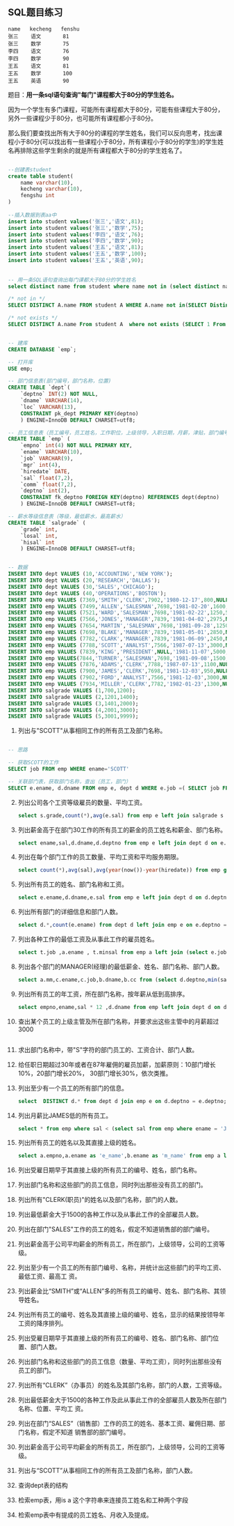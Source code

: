 ## SQL题目练习



```
name   kecheng   fenshu
张三    语文       81
张三    数学       75
李四    语文       76
李四    数学       90
王五    语文       81
王五    数学       100
王五    英语       90

```


题目：**用一条sql语句查询"每门"课程都大于80分的学生姓名。**


因为一个学生有多门课程，可能所有课程都大于80分，可能有些课程大于80分，另外一些课程少于80分，也可能所有课程都小于80分。

那么我们要查找出所有大于80分的课程的学生姓名，我们可以反向思考，找出课程小于80分(可以找出有一些课程小于80分，所有课程小于80分的学生)的学生姓名再排除这些学生剩余的就是所有课程都大于80分的学生姓名了。


```SQL

--创建表student
create table student(
	name varchar(10),
	kecheng varchar(10),
	fengshu int
)
 
--插入数据到表aa中
insert into student values('张三','语文',81);
insert into student values('张三','数学',75);
insert into student values('李四','语文',76);
insert into student values('李四','数学',90);
insert into student values('王五','语文',81);
insert into student values('王五','数学',100);
insert into student values('王五','英语',90);
 
 
-- 用一条SQL语句查询出每门课都大于80分的学生姓名
select distinct name from student where name not in (select distinct name from student where fengshu<=80);

/* not in */ 
SELECT DISTINCT A.name FROM student A WHERE A.name not in(SELECT Distinct S.name FROM student S WHERE S.score <80);

/* not exists */ 
SELECT DISTINCT A.name From student A  where not exists (SELECT 1 From student S Where  S.score <80 AND S.name =A.name);
```














```SQL

-- 建库
CREATE DATABASE `emp`;

-- 打开库
USE emp;

-- 部门信息表(部门编号，部门名称，位置)
CREATE TABLE `dept`( 
    `deptno` INT(2) NOT NULL, 
    `dname` VARCHAR(14), 
    `loc` VARCHAR(13), 
    CONSTRAINT pk_dept PRIMARY KEY(deptno) 
    ) ENGINE=InnoDB DEFAULT CHARSET=utf8;

-- 员工信息表（员工编号，员工姓名，工作职位，上级领导，入职日期，月薪，津贴，部门编号）
CREATE TABLE `emp` ( 
    `empno` int(4) NOT NULL PRIMARY KEY, 
    `ename` VARCHAR(10), 
    `job` VARCHAR(9), 
    `mgr` int(4), 
    `hiredate` DATE, 
    `sal` float(7,2), 
    `comm` float(7,2), 
    `deptno` int(2), 
    CONSTRAINT fk_deptno FOREIGN KEY(deptno) REFERENCES dept(deptno) 
    ) ENGINE=InnoDB DEFAULT CHARSET=utf8;

-- 薪水等级信息表（等级，最低薪水，最高薪水）
CREATE TABLE `salgrade` ( 
    `grade` int, 
    `losal` int, 
    `hisal` int 
    ) ENGINE=InnoDB DEFAULT CHARSET=utf8;


-- 数据
INSERT INTO dept VALUES (10,'ACCOUNTING','NEW YORK'); 
INSERT INTO dept VALUES (20,'RESEARCH','DALLAS');
INSERT INTO dept VALUES (30,'SALES','CHICAGO'); 
INSERT INTO dept VALUES (40,'OPERATIONS','BOSTON');
INSERT INTO emp VALUES (7369,'SMITH','CLERK',7902,'1980-12-17',800,NULL,20); 
INSERT INTO emp VALUES (7499,'ALLEN','SALESMAN',7698,'1981-02-20',1600,300,30); 
INSERT INTO emp VALUES (7521,'WARD','SALESMAN',7698,'1981-02-22',1250,500,30); 
INSERT INTO emp VALUES (7566,'JONES','MANAGER',7839,'1981-04-02',2975,NULL,20);
INSERT INTO emp VALUES (7654,'MARTIN','SALESMAN',7698,'1981-09-28',1250,1400,30); 
INSERT INTO emp VALUES (7698,'BLAKE','MANAGER',7839,'1981-05-01',2850,NULL,30); 
INSERT INTO emp VALUES (7782,'CLARK','MANAGER',7839,'1981-06-09',2450,NULL,10); 
INSERT INTO emp VALUES (7788,'SCOTT','ANALYST',7566,'1987-07-13',3000,NULL,20); 
INSERT INTO emp VALUES (7839,'KING','PRESIDENT',NULL,'1981-11-07',5000,NULL,10); 
INSERT INTO emp VALUES(7844,'TURNER','SALESMAN',7698,'1981-09-08',1500,0,30); 
INSERT INTO emp VALUES (7876,'ADAMS','CLERK',7788,'1987-07-13',1100,NULL,20); 
INSERT INTO emp VALUES (7900,'JAMES','CLERK',7698,'1981-12-03',950,NULL,30); 
INSERT INTO emp VALUES (7902,'FORD','ANALYST',7566,'1981-12-03',3000,NULL,20); 
INSERT INTO emp VALUES (7934,'MILLER','CLERK',7782,'1982-01-23',1300,NULL,10);
INSERT INTO salgrade VALUES (1,700,1200); 
INSERT INTO salgrade VALUES (2,1201,1400); 
INSERT INTO salgrade VALUES (3,1401,2000); 
INSERT INTO salgrade VALUES (4,2001,3000); 
INSERT INTO salgrade VALUES (5,3001,9999);
```

1. 列出与"SCOTT"从事相同工作的所有员工及部门名称。

```SQL

-- 思路

-- 获取SCOTT的工作  
SELECT job FROM emp WHERE ename='SCOTT'

-- 关联部门表，获取部门名称，查出（员工，部门）    
SELECT e.ename, d.dname FROM emp e, dept d WHERE e.job =( SELECT job FROM emp WHERE ename = 'SCOTT' ) AND e.ename<>'SCOTT' AND e.deptno=d.deptno
```


2. 列出公司各个工资等级雇员的数量、平均工资。

    ```SQL
    select s.grade,count(*),avg(e.sal) from emp e left join salgrade s on e.sal between s.losal and s.hisal group by s.grade ;
    ```

3. 列出薪金高于在部门30工作的所有员工的薪金的员工姓名和薪金、部门名称。

    ```SQL
    select ename,sal,d.dname,d.deptno from emp e left join dept d on e.deptno = d.deptno where e.sal > (select max(sal) from emp where deptno = 30);
    ```

4. 列出在每个部门工作的员工数量、平均工资和平均服务期限。

    ```SQL
    select count(*),avg(sal),avg(year(now())-year(hiredate)) from emp group by deptno;
    ```

5. 列出所有员工的姓名、部门名称和工资。

    ```SQL
    select e.ename,d.dname,e.sal from emp e left join dept d on d.deptno = e.deptno;
    ```

6. 列出所有部门的详细信息和部门人数。

    ```SQL
    select d.*,count(e.ename) from dept d left join emp e on e.deptno = d.deptno group by d.deptno;
    ```

7. 列出各种工作的最低工资及从事此工作的雇员姓名。

    ```SQL
    select t.job ,a.ename , t.minsal from emp a left join (select e.job as job , min(e.sal) as minsal from emp e group by e.job) t on a.job = t.job;

    ```

8. 列出各个部门的MANAGER(经理)的最低薪金、姓名、部门名称、部门人数。

    ```SQL
    select a.mm,c.ename,c.job,b.dname,b.cc from (select d.deptno,min(sal) mm from emp e left join dept d on e.deptno = d.deptno where job = 'MANAGER' group by deptno) a left join (select d.deptno,d.dname,count(*) cc from emp e left join dept d on e.deptno = d.deptno group by d.deptno) b on a.deptno = b.deptno left join emp c on c.sal = a.mm and b.deptno = c.deptno ;
    ```

9. 列出所有员工的年工资，所在部门名称，按年薪从低到高排序。

    ```SQL
    select empno,ename,sal * 12 ,d.dname from emp left join dept d on d.deptno = emp.deptno order by sal * 12 asc;
    ```


10. 查出某个员工的上级主管及所在部门名称，并要求出这些主管中的月薪超过3000

    ```

    ```

11. 求出部门名称中，带"S"字符的部门员工的、工资合计、部门人数。

12. 给任职日期超过30年或者在87年雇佣的雇员加薪，加薪原则：10部门增长10%，20部门增长20%， 30部门增长30%，依次类推。

13. 列出至少有一个员工的所有部门的信息。

    ```SQL
    select  DISTINCT d.* from dept d join emp e on d.deptno = e.deptno; 
    ```

14. 列出月薪比JAMES低的所有员工。

    ```SQL
    select * from emp where sal < (select sal from emp where ename = 'JAMES')
    ```


15. 列出所有员工的姓名以及其直接上级的姓名。

    ```SQL
    select a.empno,a.ename as 'e_name',b.ename as 'm_name' from emp a left join emp b on a.mgr = b.empno;
    ```

16. 列出受雇日期早于其直接上级的所有员工的编号、姓名，部门名称。

17. 列出部门名称和这些部门的员工信息，同时列出那些没有员工的部门。

18. 列出所有"CLERK(职员)"的姓名以及部门名称，部门的人数。

19. 列出最低薪金大于1500的各种工作以及从事此工作的全部雇员人数。

20. 列出在部门"SALES"工作的员工的姓名，假定不知道销售部的部门编号。

21. 列出薪金高于公司平均薪金的所有员工，所在部门，上级领导，公司的工资等级。

22. 列出至少有一个员工的所有部门编号、名称，并统计出这些部门的平均工资、最低工资、最高工 资。

23. 列出薪金比“SMITH”或“ALLEN”多的所有员工的编号、姓名、部门名称、其领导姓名。

24. 列出所有员工的编号、姓名及其直接上级的编号、姓名，显示的结果按领导年工资的降序排列。

25. 列出受雇日期早于其直接上级的所有员工的编号、姓名、部门名称、部门位置、部门人数。

26. 列出部门名称和这些部门的员工信息（数量、平均工资），同时列出那些没有员工的部门。

27. 列出所有“CLERK”（办事员）的姓名及其部门名称，部门的人数，工资等级。

28. 列出最低薪金大于1500的各种工作及此从事此工作的全部雇员人数及所在部门名称、位置、平均工 资。

29. 列出在部门“SALES”（销售部）工作的员工的姓名、基本工资、雇佣日期、部门名称，假定不知道 销售部的部门编号。

30. 列出薪金高于公司平均薪金的所有员工，所在部门，上级领导，公司的工资等级。

31. 列出与“SCOTT”从事相同工作的所有员工及部门名称，部门人数。

32. 查询dept表的结构

33. 检索emp表，用is a 这个字符串来连接员工姓名和工种两个字段

34. 检索emp表中有提成的员工姓名、月收入及提成。

